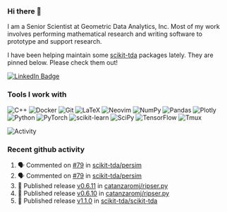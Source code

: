 ### Hi there 👋

I am a Senior Scientist at Geometric Data Analytics, Inc. Most of my work involves
performing mathematical research and writing software to prototype and support
research. 

I have been helping maintain some [scikit-tda](https://docs.scikit-tda.org) packages lately. 
They are pinned below. Please check them out!

<div id="badges">
  <a href="https://www.linkedin.com/in/michael-catanzaro-a8335547">
    <img src="https://img.shields.io/badge/LinkedIn-blue?style=for-the-badge&logo=linkedin&logoColor=white" alt="LinkedIn Badge"/>
  </a>
</div>


### Tools I work with

![C++](https://img.shields.io/badge/c++-%2300599C.svg?style=for-the-badge&logo=c%2B%2B&logoColor=white)
![Docker](https://img.shields.io/badge/Docker-2CA5E0?style=for-the-badge&logo=docker&logoColor=white)
![Git](https://img.shields.io/badge/GIT-E44C30?style=for-the-badge&logo=git&logoColor=white)
![LaTeX](https://img.shields.io/badge/latex-%23008080.svg?style=for-the-badge&logo=latex&logoColor=white)
![Neovim](https://img.shields.io/badge/NeoVim-%2357A143.svg?&style=for-the-badge&logo=neovim&logoColor=white)
![NumPy](https://img.shields.io/badge/numpy-%23013243.svg?style=for-the-badge&logo=numpy&logoColor=white)
![Pandas](https://img.shields.io/badge/pandas-%23150458.svg?style=for-the-badge&logo=pandas&logoColor=white)
![Plotly](https://img.shields.io/badge/Plotly-%233F4F75.svg?style=for-the-badge&logo=plotly&logoColor=white)
![Python](https://img.shields.io/badge/python-3670A0?style=for-the-badge&logo=python&logoColor=ffdd54)
![PyTorch](https://img.shields.io/badge/PyTorch-%23EE4C2C.svg?style=for-the-badge&logo=PyTorch&logoColor=white)
![scikit-learn](https://img.shields.io/badge/scikit--learn-%23F7931E.svg?style=for-the-badge&logo=scikit-learn&logoColor=white)
![SciPy](https://img.shields.io/badge/SciPy-%230C55A5.svg?style=for-the-badge&logo=scipy&logoColor=%white)
![TensorFlow](https://img.shields.io/badge/TensorFlow-%23FF6F00.svg?style=for-the-badge&logo=TensorFlow&logoColor=white)
![Tmux](https://img.shields.io/badge/tmux-1BB91F?style=for-the-badge&logo=tmux&logoColor=white)

![Activity](https://github-readme-activity-graph.vercel.app/graph?username=catanzaromj&theme=github)

### Recent github activity

<!--START_SECTION:activity-->
1. 🗣 Commented on [#79](https://github.com/scikit-tda/persim/pull/79#issuecomment-2011075497) in [scikit-tda/persim](https://github.com/scikit-tda/persim)
2. 🗣 Commented on [#79](https://github.com/scikit-tda/persim/pull/79#issuecomment-2005107775) in [scikit-tda/persim](https://github.com/scikit-tda/persim)
3. 🚀 Published release [v0.6.11](https://github.com/catanzaromj/ripser.py/releases/tag/v0.6.11) in [catanzaromj/ripser.py](https://github.com/catanzaromj/ripser.py)
4. 🚀 Published release [v0.6.10](https://github.com/catanzaromj/ripser.py/releases/tag/v0.6.10) in [catanzaromj/ripser.py](https://github.com/catanzaromj/ripser.py)
5. 🚀 Published release [v1.1.0](https://github.com/scikit-tda/scikit-tda/releases/tag/v1.1.0) in [scikit-tda/scikit-tda](https://github.com/scikit-tda/scikit-tda)
<!--END_SECTION:activity-->
